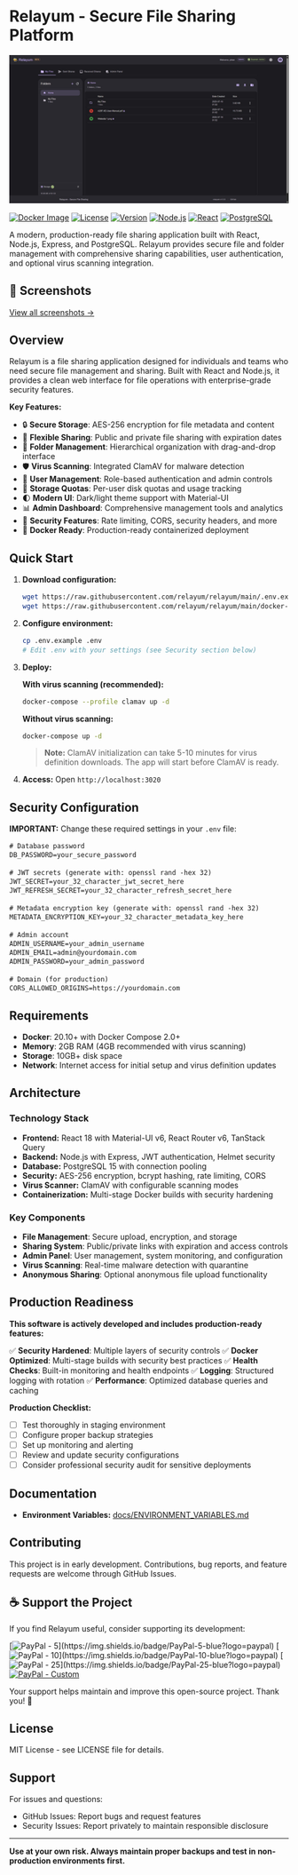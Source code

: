 # Relayum - Secure File Sharing Platform

![Relayum Dashboard](screenshots/02_71f8d898-89db-4dfb-9f10-6272b0d40601.jpg)

[![Docker Image](https://img.shields.io/badge/Docker-Available-blue?logo=docker)](https://github.com/jisevind/relayum)
[![License](https://img.shields.io/badge/License-MIT-green.svg)](LICENSE)
[![Version](https://img.shields.io/badge/Version-1.0.0-orange.svg)](https://github.com/jisevind/relayum/releases)
[![Node.js](https://img.shields.io/badge/Node.js-18+-brightgreen?logo=node.js)](https://nodejs.org/)
[![React](https://img.shields.io/badge/React-18+-blue?logo=react)](https://reactjs.org/)
[![PostgreSQL](https://img.shields.io/badge/PostgreSQL-15+-blue?logo=postgresql)](https://www.postgresql.org/)

A modern, production-ready file sharing application built with React, Node.js, Express, and PostgreSQL. Relayum provides secure file and folder management with comprehensive sharing capabilities, user authentication, and optional virus scanning integration.

## 📸 Screenshots

[View all screenshots →](screenshots/)

## Overview

Relayum is a file sharing application designed for individuals and teams who need secure file management and sharing. Built with React and Node.js, it provides a clean web interface for file operations with enterprise-grade security features.

**Key Features:**
- 🔒 **Secure Storage**: AES-256 encryption for file metadata and content
- 🔗 **Flexible Sharing**: Public and private file sharing with expiration dates
- 📁 **Folder Management**: Hierarchical organization with drag-and-drop interface
- 🛡️ **Virus Scanning**: Integrated ClamAV for malware detection
- 👥 **User Management**: Role-based authentication and admin controls
- 💾 **Storage Quotas**: Per-user disk quotas and usage tracking
- 🌓 **Modern UI**: Dark/light theme support with Material-UI
- 📊 **Admin Dashboard**: Comprehensive management tools and analytics
- 🔐 **Security Features**: Rate limiting, CORS, security headers, and more
- 🚀 **Docker Ready**: Production-ready containerized deployment

## Quick Start

1. **Download configuration:**
   ```bash
   wget https://raw.githubusercontent.com/relayum/relayum/main/.env.example
   wget https://raw.githubusercontent.com/relayum/relayum/main/docker-compose.yml
   ```

2. **Configure environment:**
   ```bash
   cp .env.example .env
   # Edit .env with your settings (see Security section below)
   ```

3. **Deploy:**
   
   **With virus scanning (recommended):**
   ```bash
   docker-compose --profile clamav up -d
   ```
   
   **Without virus scanning:**
   ```bash
   docker-compose up -d
   ```
   
   > **Note:** ClamAV initialization can take 5-10 minutes for virus definition downloads. The app will start before ClamAV is ready.

4. **Access:** Open `http://localhost:3020`

## Security Configuration

**IMPORTANT:** Change these required settings in your `.env` file:

```env
# Database password
DB_PASSWORD=your_secure_password

# JWT secrets (generate with: openssl rand -hex 32)
JWT_SECRET=your_32_character_jwt_secret_here
JWT_REFRESH_SECRET=your_32_character_refresh_secret_here

# Metadata encryption key (generate with: openssl rand -hex 32)
METADATA_ENCRYPTION_KEY=your_32_character_metadata_key_here

# Admin account
ADMIN_USERNAME=your_admin_username
ADMIN_EMAIL=admin@yourdomain.com
ADMIN_PASSWORD=your_admin_password

# Domain (for production)
CORS_ALLOWED_ORIGINS=https://yourdomain.com
```

## Requirements

- **Docker**: 20.10+ with Docker Compose 2.0+
- **Memory**: 2GB RAM (4GB recommended with virus scanning)
- **Storage**: 10GB+ disk space
- **Network**: Internet access for initial setup and virus definition updates

## Architecture

### Technology Stack
- **Frontend:** React 18 with Material-UI v6, React Router v6, TanStack Query
- **Backend:** Node.js with Express, JWT authentication, Helmet security
- **Database:** PostgreSQL 15 with connection pooling
- **Security:** AES-256 encryption, bcrypt hashing, rate limiting, CORS
- **Virus Scanner:** ClamAV with configurable scanning modes
- **Containerization:** Multi-stage Docker builds with security hardening

### Key Components
- **File Management**: Secure upload, encryption, and storage
- **Sharing System**: Public/private links with expiration and access controls
- **Admin Panel**: User management, system monitoring, and configuration
- **Virus Scanning**: Real-time malware detection with quarantine
- **Anonymous Sharing**: Optional anonymous file upload functionality

## Production Readiness

**This software is actively developed and includes production-ready features:**

✅ **Security Hardened**: Multiple layers of security controls
✅ **Docker Optimized**: Multi-stage builds with security best practices
✅ **Health Checks**: Built-in monitoring and health endpoints
✅ **Logging**: Structured logging with rotation
✅ **Performance**: Optimized database queries and caching

**Production Checklist:**
- [ ] Test thoroughly in staging environment
- [ ] Configure proper backup strategies
- [ ] Set up monitoring and alerting
- [ ] Review and update security configurations
- [ ] Consider professional security audit for sensitive deployments

## Documentation

- **Environment Variables:** [docs/ENVIRONMENT_VARIABLES.md](docs/ENVIRONMENT_VARIABLES.md)

## Contributing

This project is in early development. Contributions, bug reports, and feature requests are welcome through GitHub Issues.

## ☕ Support the Project

If you find Relayum useful, consider supporting its development:

[![PayPal - $5](https://img.shields.io/badge/PayPal-$5-blue?logo=paypal)](https://www.paypal.com/paypalme/johanisevind/5)
[![PayPal - $10](https://img.shields.io/badge/PayPal-$10-blue?logo=paypal)](https://www.paypal.com/paypalme/johanisevind/10)
[![PayPal - $25](https://img.shields.io/badge/PayPal-$25-blue?logo=paypal)](https://www.paypal.com/paypalme/johanisevind/25)
[![PayPal - Custom](https://img.shields.io/badge/PayPal-Custom%20Amount-blue?logo=paypal)](https://www.paypal.com/paypalme/johanisevind)

Your support helps maintain and improve this open-source project. Thank you! 🙏

## License

MIT License - see LICENSE file for details.

## Support

For issues and questions:
- GitHub Issues: Report bugs and request features
- Security Issues: Report privately to maintain responsible disclosure

---

**Use at your own risk. Always maintain proper backups and test in non-production environments first.**